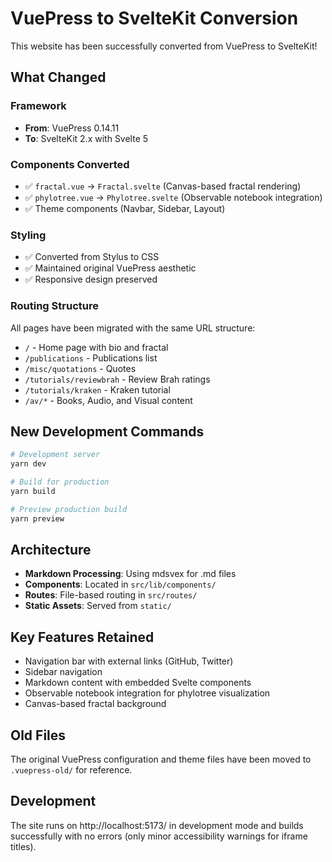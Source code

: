 # VuePress to SvelteKit Conversion

This website has been successfully converted from VuePress to SvelteKit!

## What Changed

### Framework
- **From**: VuePress 0.14.11
- **To**: SvelteKit 2.x with Svelte 5

### Components Converted
- ✅ `fractal.vue` → `Fractal.svelte` (Canvas-based fractal rendering)
- ✅ `phylotree.vue` → `Phylotree.svelte` (Observable notebook integration)
- ✅ Theme components (Navbar, Sidebar, Layout)

### Styling
- ✅ Converted from Stylus to CSS
- ✅ Maintained original VuePress aesthetic
- ✅ Responsive design preserved

### Routing Structure
All pages have been migrated with the same URL structure:
- `/` - Home page with bio and fractal
- `/publications` - Publications list
- `/misc/quotations` - Quotes
- `/tutorials/reviewbrah` - Review Brah ratings
- `/tutorials/kraken` - Kraken tutorial
- `/av/*` - Books, Audio, and Visual content

## New Development Commands

```bash
# Development server
yarn dev

# Build for production
yarn build

# Preview production build
yarn preview
```

## Architecture

- **Markdown Processing**: Using mdsvex for .md files
- **Components**: Located in `src/lib/components/`
- **Routes**: File-based routing in `src/routes/`
- **Static Assets**: Served from `static/`

## Key Features Retained

- Navigation bar with external links (GitHub, Twitter)
- Sidebar navigation
- Markdown content with embedded Svelte components
- Observable notebook integration for phylotree visualization
- Canvas-based fractal background

## Old Files

The original VuePress configuration and theme files have been moved to `.vuepress-old/` for reference.

## Development

The site runs on http://localhost:5173/ in development mode and builds successfully with no errors (only minor accessibility warnings for iframe titles).
